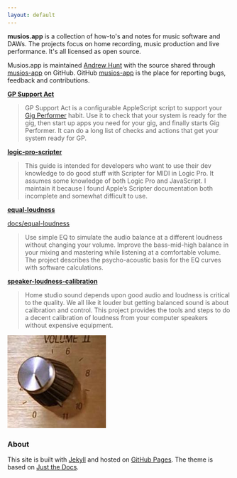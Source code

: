 ```yaml
---
layout: default
---
```


**musios.app** is a collection of how-to's and notes for music software and DAWs. The projects focus on home recording, music production and live performance.  It's all licensed as open source.

Musios.app is maintained <a href='https://github.com/andrewjhunt'>Andrew Hunt</a> with the source shared through [musios-app](https://github.com/musios-app) on GitHub. GitHub [musios-app](https://github.com/musios-app) is the place for reporting bugs, feedback and contributions.


**[GP Support Act](https://musios.app/gp-support-act)**

> GP Support Act is a configurable AppleScript script to support your [Gig Performer](https://gigperformer.com) habit. Use it to check that your system is ready for the gig, then start up apps you need for your gig, and finally starts Gig Performer.  It can do a long list of checks and actions that get your system ready for GP.


**[logic-pro-scripter](https://andrewjhunt.github.io/logic-pro-scripter/)**

> This guide is intended for developers who want to use their dev knowledge to do good stuff with Scripter for MIDI in Logic Pro. It assumes some knowledge of both Logic Pro and JavaScript. I maintain it because I found Apple’s Scripter documentation both incomplete and somewhat difficult to use.

**[equal-loudness](https://musios.app/equal-loudness)**

[docs/equal-loudness](https://musios.app/docs/equal-loudness)


> Use simple EQ to simulate the audio balance at a different loudness without changing your volume. Improve the bass-mid-high balance in your mixing and mastering while listening at a comfortable volume.  The project describes the psycho-acoustic basis for the EQ curves with software calculations.

**[speaker-loudness-calibration](https://musios.app/speaker-loudness-calibration)**

> Home studio sound depends upon good audio and loudness is critical to the quality. We all like it louder but getting balanced sound is about calibration and control. This project provides the tools and steps to do a decent calibration of loudness from your computer speakers without expensive equipment.

![Nigel Tufnel: "These go to eleven"](./images/volume11.jpg)

### About

This site is built with [Jekyll](https://jekyllrb.com) and hosted on [GitHub Pages](https://pages.github.com). The theme is based on [Just the Docs](https://pmarsceill.github.io/just-the-docs/).
